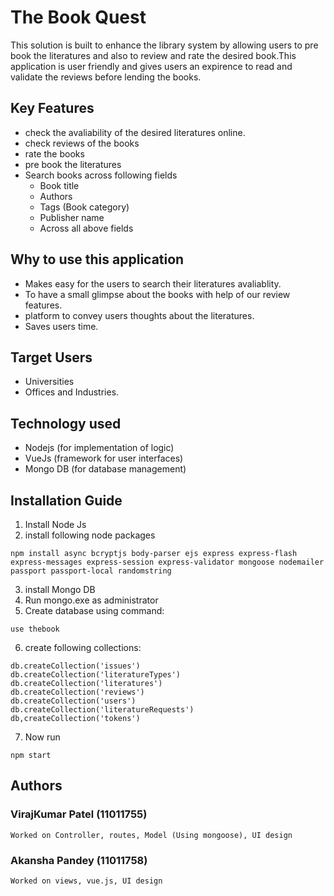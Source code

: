 # The Book Quest
This solution is built to enhance the library system by allowing users to pre book the literatures and also to review and rate the desired book.This application is user friendly and gives users an expirence to read and validate the reviews before lending the books.

## Key Features
- check the avaliability of the desired literatures online.
- check reviews of the books
- rate the books
- pre book the literatures
- Search books across following fields
    - Book title
    - Authors
    - Tags (Book category)
    - Publisher name
    - Across all above fields

## Why to use this application
- Makes easy for the users to search their literatures avaliablity.
- To have a small glimpse about the books with help of our review features.
- platform to convey users thoughts about the literatures.
- Saves users time.

## Target Users
- Universities
- Offices and Industries.

## Technology used
- Nodejs (for implementation of logic)
- VueJs (framework for user interfaces)
- Mongo DB (for database management)

## Installation Guide
1. Install Node Js
2. install following node packages
```
npm install async bcryptjs body-parser ejs express express-flash express-messages express-session express-validator mongoose nodemailer passport passport-local randomstring
```
3. install Mongo DB
4. Run mongo.exe as administrator
5. Create database using command:
```
use thebook
```
6. create following collections:
```
db.createCollection('issues')
db.createCollection('literatureTypes')
db.createCollection('literatures')
db.createCollection('reviews')
db.createCollection('users')
db.createCollection('literatureRequests')
db,createCollection('tokens')
```
7. Now run 
```
npm start
```

## Authors
### VirajKumar Patel (11011755)
    Worked on Controller, routes, Model (Using mongoose), UI design
### Akansha Pandey (11011758)
    Worked on views, vue.js, UI design




